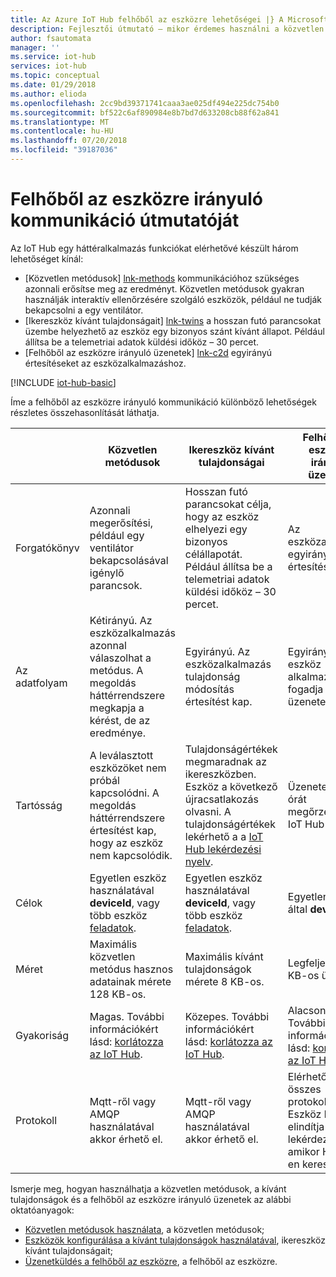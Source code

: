 ```yaml
---
title: Az Azure IoT Hub felhőből az eszközre lehetőségei |} A Microsoft Docs
description: Fejlesztői útmutató – mikor érdemes használni a közvetlen metódusok, ikereszköz a kívánt tulajdonságok, vagy a felhőből az eszközre irányuló üzenetek felhőből eszközre irányuló kommunikáció útmutatóját.
author: fsautomata
manager: ''
ms.service: iot-hub
services: iot-hub
ms.topic: conceptual
ms.date: 01/29/2018
ms.author: elioda
ms.openlocfilehash: 2cc9bd39371741caaa3ae025df494e225dc754b0
ms.sourcegitcommit: bf522c6af890984e8b7bd7d633208cb88f62a841
ms.translationtype: MT
ms.contentlocale: hu-HU
ms.lasthandoff: 07/20/2018
ms.locfileid: "39187036"
---
```

# <a name="cloud-to-device-communications-guidance"></a>Felhőből az eszközre irányuló kommunikáció útmutatóját
Az IoT Hub egy háttéralkalmazás funkciókat elérhetővé készült három lehetőséget kínál:

* [Közvetlen metódusok] [ lnk-methods] kommunikációhoz szükséges azonnali erősítse meg az eredményt. Közvetlen metódusok gyakran használják interaktív ellenőrzésére szolgáló eszközök, például ne tudják bekapcsolni a egy ventilátor.
* [Ikereszköz kívánt tulajdonságait] [ lnk-twins] a hosszan futó parancsokat üzembe helyezhető az eszköz egy bizonyos szánt kívánt állapot. Például állítsa be a telemetriai adatok küldési időköz – 30 percet.
* [Felhőből az eszközre irányuló üzenetek] [ lnk-c2d] egyirányú értesítéseket az eszközalkalmazáshoz.

[!INCLUDE [iot-hub-basic](../../includes/iot-hub-basic-whole.md)]

Íme a felhőből az eszközre irányuló kommunikáció különböző lehetőségek részletes összehasonlítását láthatja.

|  | Közvetlen metódusok | Ikereszköz kívánt tulajdonságai | Felhőből az eszközre irányuló üzenetek |
| ---- | ------- | ---------- | ---- |
| Forgatókönyv | Azonnali megerősítési, például egy ventilátor bekapcsolásával igénylő parancsok. | Hosszan futó parancsokat célja, hogy az eszköz elhelyezi egy bizonyos célállapotát. Például állítsa be a telemetriai adatok küldési időköz – 30 percet. | Az eszközalkalmazás egyirányú értesítések. |
| Az adatfolyam | Kétirányú. Az eszközalkalmazás azonnal válaszolhat a metódus. A megoldás háttérrendszere megkapja a kérést, de az eredménye. | Egyirányú. Az eszközalkalmazás tulajdonság módosítás értesítést kap. | Egyirányú. Az eszköz alkalmazás fogadja az üzeneteket
| Tartósság | A leválasztott eszközöket nem próbál kapcsolódni. A megoldás háttérrendszere értesítést kap, hogy az eszköz nem kapcsolódik. | Tulajdonságértékek megmaradnak az ikereszközben. Eszköz a következő újracsatlakozás olvasni. A tulajdonságértékek lekérhető a a [IoT Hub lekérdezési nyelv][lnk-query]. | Üzenetek akár 48 órát megőrzésének IoT Hub által. |
| Célok | Egyetlen eszköz használatával **deviceId**, vagy több eszköz [feladatok][lnk-jobs]. | Egyetlen eszköz használatával **deviceId**, vagy több eszköz [feladatok][lnk-jobs]. | Egyetlen eszköz által **deviceId**. |
| Méret | Maximális közvetlen metódus hasznos adatainak mérete 128 KB-os. | Maximális kívánt tulajdonságok mérete 8 KB-os. | Legfeljebb 64 KB-os üzenetet. |
| Gyakoriság | Magas. További információkért lásd: [korlátozza az IoT Hub][lnk-quotas]. | Közepes. További információkért lásd: [korlátozza az IoT Hub][lnk-quotas]. | Alacsony. További információkért lásd: [korlátozza az IoT Hub][lnk-quotas]. |
| Protokoll | Mqtt-ről vagy AMQP használatával akkor érhető el. | Mqtt-ről vagy AMQP használatával akkor érhető el. | Elérhető az összes protokollon. Eszköz kell elindítja a lekérdezést, amikor HTTPS-en keresztül. |

Ismerje meg, hogyan használhatja a közvetlen metódusok, a kívánt tulajdonságok és a felhőből az eszközre irányuló üzenetek az alábbi oktatóanyagok:

* [Közvetlen metódusok használata][lnk-methods-tutorial], a közvetlen metódusok;
* [Eszközök konfigurálása a kívánt tulajdonságok használatával][lnk-twin-properties], ikereszköz kívánt tulajdonságait; 
* [Üzenetküldés a felhőből az eszközre][lnk-c2d-tutorial], a felhőből az eszközre.

[lnk-twins]: iot-hub-devguide-device-twins.md
[lnk-quotas]: iot-hub-devguide-quotas-throttling.md
[lnk-query]: iot-hub-devguide-query-language.md
[lnk-jobs]: iot-hub-devguide-jobs.md
[lnk-c2d]: iot-hub-devguide-messages-c2d.md
[lnk-methods]: iot-hub-devguide-direct-methods.md
[lnk-methods-tutorial]: quickstart-control-device-node.md
[lnk-twin-properties]: tutorial-device-twins.md
[lnk-c2d-tutorial]: iot-hub-node-node-c2d.md

